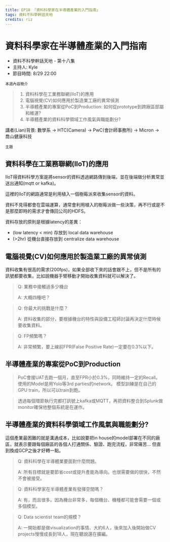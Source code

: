 ```yaml
---
title: EP18 「資料科學家在半導體產業的入門指南」 
tags: 資料不科學幹話天地
credits: riz
---
```


# 資料科學家在半導體產業的入門指南

* 資料不科學幹話天地 - 第十八集
* 主持人: Kyle 
* 節目時間: 8/29 22:00

```本週內容簡介```

> 1. 資料科學在工業務聯網(IIoT)的應用
> 2. 電腦視覺(CV)如何應用於製造業工廠的異常偵測
> 3. 半導體產業的專案從PoC到Production: 如何從prototype到跨廠區部屬和維運?
> 4. 半導體產業的資料科學領域工作風氣與職能劃分?

講者(Lian)背景: 數學系 -> HTC(Camera) -> PwC(會計師事務所) -> Micron -> 喬山健康科技


```主題```

## 資料科學在工業務聯網(IIoT)的應用

IIoT得資料科學方案是將sensor的資料透過網路傳到後端，並在後端做分析異常並送出通知(mqtt or kafka)。

這裡的IIoT的網路通常是利用植入一個樹莓派來收集sensor的資料。

資料不見得都會在雲端運算，通常會利用植入的樹莓派做一些決策，再不行或是不是那麼即時的需求才會傳回公司的HDFS。

資料存放的原則是根據latency的差異：
* (low latency < min) 存放到 local data warehouse
* (>2hr) 從機台直接存放到 centralize data warehouse

## 電腦視覺(CV)如何應用於製造業工廠的異常偵測

資料收集有很高的需求(200fps)，如果全部收下來的話會跟不上，但不是所有的訊號都要收集，比如說機器手臂移動才開始收集資料就可以解決了。

> Q: 業務中接觸過多少機台
>
> A: 大概四種吧？

> Q: 你最大的挑戰是什麼？
>
> A: 資料收集的部分，要根據機台的特性與設備工程師討論再決定什麼時候要收集資料。

> Q: FP頻繁嗎？
> 
> A: 非常頻繁，要上線前FPR(False Positive Rate)一定要在0.3%以下。

## 半導體產業的專案從PoC到Production

>PoC會接UAT去跑一個月，直至FPR小於0.3%，同時維持一定的Recall。 使用的Model是用Yolo等3rd parties的network。 模型訓練是在自己的GPU train，所以可以train到飽。

> 透過每個環節執行完都打訊號上kafka或MQTT，再把資料整合到Splunk做monitor確保他整個系統是在運作。


## 半導體產業的資料科學領域工作風氣與職能劃分?

這個產業最困難的就是溝通成本，比如說要把in house的model部署在不同的廠區，就表示要跟每個廠區的各個人打通關係、驗證、跑完流程，非常痛苦... 但直到換成GCP之後才好轉一點。

> Q: 資料科學在半導體業要面對什麼問題。
>
> A: 所有目標就是要節省cost或提升產能為導向。也很需要做的很快，不然不會被接受。


> Q: 資料科學家在半導體產業有發揮空間嗎？
>
> A: 有，而且很多。因為機台非常多，每個機台、機種都可能會需要一個或多個模型。

> Q: Data scientist team的規模？
>
> A: 一開始都是做visualization的事情、大約6人，後來加入後開始做CV projects慢慢成長到18人，現在聽說還在擴編。